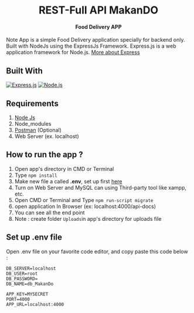 <h1 align="center"> REST-Full API MakanDO </h1>
<h4 align="center"> Food Delivery APP </h4>

Note App is a simple Food Delivery application specially for backend only. Built with NodeJs using the ExpressJs Framework.
Express.js is a web application framework for Node.js. [More about Express](https://en.wikipedia.org/wiki/Express.js)

## Built With
[![Express.js](https://img.shields.io/badge/Express.js-4.x-orange.svg?style=rounded-square)](https://expressjs.com/en/starter/installing.html)
[![Node.js](https://img.shields.io/badge/Node.js-v.12.16-green.svg?style=rounded-square)](https://nodejs.org/)

## Requirements
1. <a href="https://nodejs.org/en/download/">Node Js</a>
2. Node_modules
3. <a href="https://www.getpostman.com/">Postman</a> (Optional)
4. Web Server (ex. localhost)

## How to run the app ?
1. Open app's directory in CMD or Terminal
2. Type `npm install`
3. Make new file a called **.env**, set up first [here](#set-up-env-file)
4. Turn on Web Server and MySQL can using Third-party tool like xampp, etc.
5. Open CMD or Terminal and Type `npm run-script migrate`
6. open application In Browser (ex: localhost:4000/api-docs)
8. You can see all the end point
8.  Note : create folder `Uploads`in app's directory for uploads file

## Set up .env file
Open .env file on your favorite code editor, and copy paste this code below :
```
DB_SERVER=localhost
DB_USER=root
DB_PASSWORD=
DB_NAME=db_MakanDo

APP_KEY=MYSECRET
PORT=4000
APP_URL=localhost:4000
```

